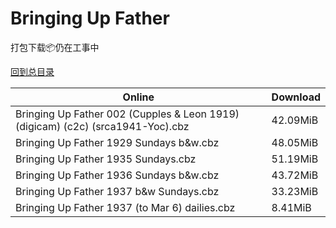 # Bringing Up Father

打包下载📦仍在工事中

[回到总目录](/Catalogs.md)







Online | Download
--- | ---
Bringing Up Father 002 (Cupples & Leon 1919) (digicam) (c2c) (srca1941-Yoc).cbz | 42.09MiB
Bringing Up Father 1929 Sundays b&w.cbz | 48.05MiB
Bringing Up Father 1935 Sundays.cbz | 51.19MiB
Bringing Up Father 1936 Sundays b&w.cbz | 43.72MiB
Bringing Up Father 1937 b&w Sundays.cbz | 33.23MiB
Bringing Up Father 1937 (to Mar 6) dailies.cbz | 8.41MiB